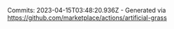 Commits: 2023-04-15T03:48:20.936Z - Generated via https://github.com/marketplace/actions/artificial-grass
<br>
